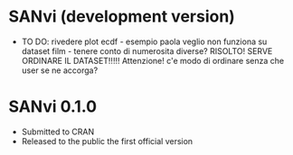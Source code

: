 # SANvi (development version)

* TO DO: rivedere plot ecdf - esempio paola veglio non funziona su dataset film - tenere conto di numerosita diverse?
RISOLTO! SERVE ORDINARE IL DATASET!!!!! Attenzione! c'e modo di ordinare senza che user se ne accorga?


# SANvi 0.1.0

* Submitted to CRAN
* Released to the public the first official version
